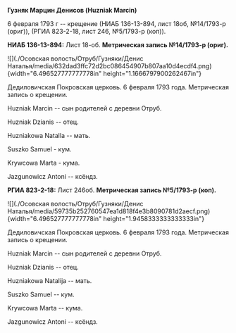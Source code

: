 **Гузняк Марцин Денисов (Huzniak Marcin)**

6 февраля 1793 г -- крещение (НИАБ 136-13-894, лист 18об, №14/1793-р
(ориг)), (РГИА 823-2-18, лист 246, №5/1793-р (коп)).

**НИАБ 136-13-894:** Лист 18-об. **Метрическая запись №14/1793-р
(ориг).**

![](./Осовская волость/Отруб/Гузняки/Денис Наталья/media/632dad3ffc72d2bc086454907b807aa10d4ecdf4.png){width="6.496527777777778in"
height="1.1666797900262467in"}

Дедиловичская Покровская церковь. 6 февраля 1793 года. Метрическая
запись о крещении.

Huzniak Marcin -- сын родителей с деревни Отруб.

Huzniak Dzianis -- отец.

Huzniakowa Natalla -- мать.

Suszko Samuel - кум.

Krywcowa Marta - кума.

Jazgunowicz Antoni -- ксёндз.

**РГИА 823-2-18:** Лист 246об. **Метрическая запись №5/1793-р (коп).**

![](./Осовская волость/Отруб/Гузняки/Денис Наталья/media/59735b252760547ea1d818f4e3b8090781d2aecf.png){width="6.496527777777778in"
height="1.9458333333333333in"}

Дедиловичская Покровская церковь. 6 февраля 1793 года. Метрическая
запись о крещении.

Huzniak Marcin -- сын родителей с деревни Отруб.

Huzniak Dzianis -- отец.

Huzniakowa Natalija -- мать.

Suszko Samuel -- кум.

Krywcowa Marta -- кума.

Jazgunowicz Antoni -- ксёндз.
